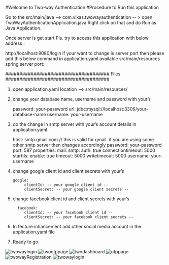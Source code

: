 
#Welcome to Two-way Authentication
#Procedure to Run this application

Go to the src/main/java -->  com.vikas.twowayauthentication -- > open TwoWayAuthenticationApplication.java
Right click on that and do Run as Java Application.
 
Once server is get start Pls. try to access this application with below address : 

   http://localhost:8080/login
   if your want to change is server port then please add this below command in application.yaml available src/main/resources
 spring
   server
     port: <your desire port>


#####################################
Files
#####################################
1. open application.yaml location --> src/main/resources/
2. change your database name, username and password with your’s

    password: your-password
    url: jdbc:mysql://localhost:3306/your-database-name
    username: your-username


3. do the change in smtp server with your’s account details in application.yaml
 
    host: smtp.gmail.com // this is valid for gmail. if you are using some other smtp server then changes accordingly 
    password: your-password
    port: 587
    properties:
      mail:
        smtp:
          auth: true
          connectiontimeout: 5000
          starttls:
            enable: true
          timeout: 5000
          writetimeout: 5000
    username: your-username


4. change google client id and client secrets with your’s
    
       google:
            clientId: -- your google client id --
            clientSecret: -- your google client secrets --

5. change facebook client id and client secrets with your’s

         facebook:
            clientId: -- your facebook client id --
            clientSecret: -- your facebook client secrets --


7. In fecture inhancement add other social media account in the application.yaml file

8. Ready to go.

 
 ![twowaylogin](https://github.com/vikuSingh/two-way-authentication/assets/20941580/a134adcb-6532-4ff7-a1b5-7faa67d69abc)
![twootppage](https://github.com/vikuSingh/two-way-authentication/assets/20941580/23e2c6b8-9f41-4bf2-aacf-d20e52b44745)
![twodashboard](https://github.com/vikuSingh/two-way-authentication/assets/20941580/b2fa865e-edf6-4c81-b2a4-e99bead241ff)
![otppage](https://github.com/vikuSingh/two-way-authentication/assets/20941580/4c8b04e6-e118-4dac-ba4b-1304ffcf9366)
![twowayRegistration](https://github.com/vikuSingh/two-way-authentication/assets/20941580/c79332a8-2448-46d7-8cd0-4c664009adfe)
![twowaylogin](https://github.com/vikuSingh/two-way-authentication/assets/20941580/105d9543-5f66-4746-ab61-6140f143545c)




